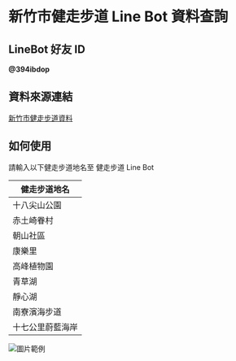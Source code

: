# 新竹市健走步道 Line Bot 資料查詢

## LineBot 好友 ID

**@394ibdop**

## 資料來源連結

[新竹市健走步道資料](https://odws.hccg.gov.tw/001/Upload/25/opendataback/9059/710/8fcdb49e-1e26-4eca-8221-200a0cc932d8.json)

## 如何使用

請輸入以下健走步道地名至 健走步道 Line Bot

| 健走步道地名     |
| ---------------- |
| 十八尖山公園     |
| 赤土崎眷村       |
| 朝山社區         |
| 康樂里           |
| 高峰植物園       |
| 青草湖           |
| 靜心湖           |
| 南寮濱海步道     |
| 十七公里蔚藍海岸 |

![圖片範例](https://i.imgur.com/Ng2tZAn.png"圖片範例")
